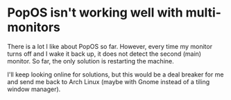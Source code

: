 # PopOS isn't working well with multi-monitors

There is a lot I like about PopOS so far. However, every time my monitor
turns off and I wake it back up, it does not detect the second (main)
monitor. So far, the only solution is restarting the machine.

I'll keep looking online for solutions, but this would be a deal breaker
for me and send me back to Arch Linux (maybe with Gnome instead of a
tiling window manager).
